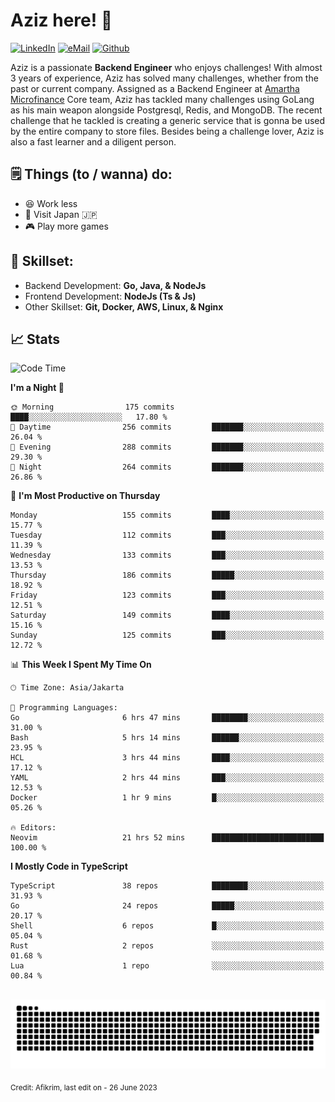 # Aziz here! 👋

[![LinkedIn](https://img.shields.io/static/v1?message=afikrim&logo=linkedin&label=&color=0077B5&logoColor=white&labelColor=&style=for-the-badge)](https://www.linkedin.com/in/afikrim)
[![eMail](https://img.shields.io/static/v1?message=afikrim10@gmail.com&logo=gmail&label=&color=D14836&logoColor=white&labelColor=&style=for-the-badge)](mailto:afikrim10@gmail.com)
[![Github](https://komarev.com/ghpvc/?username=afikrim&label=Visitors&style=for-the-badge)](https://www.github.com/afikrim)

<!--Introduction-->
Aziz is a passionate **Backend Engineer** who enjoys challenges! With almost 3 years of experience, Aziz has solved many challenges, whether from the past or current company. Assigned as a Backend Engineer at [Amartha Microfinance](https://amartha.com) Core team, Aziz has tackled many challenges using GoLang as his main weapon alongside Postgresql, Redis, and MongoDB. The recent challenge that he tackled is creating a generic service that is gonna be used by the entire company to store files. Besides being a challenge lover, Aziz is also a fast learner and a diligent person.

<!--Things TODO-->
## 🗒️ Things (to / wanna) do:

- 😆 Work less
- 🚀 Visit Japan 🇯🇵
- 🎮 Play more games

<!--Skillset-->
## 🏅 Skillset:

- Backend Development: **Go, Java, & NodeJs**
- Frontend Development: **NodeJs (Ts & Js)**
- Other Skillset: **Git, Docker, AWS, Linux, & Nginx**

## 📈 Stats  

<!--START_SECTION:waka-->
![Code Time](http://img.shields.io/badge/Code%20Time-1%2C441%20hrs%2042%20mins-blue)

**I'm a Night 🦉** 

```text
🌞 Morning                175 commits         ████░░░░░░░░░░░░░░░░░░░░░   17.80 % 
🌆 Daytime                256 commits         ███████░░░░░░░░░░░░░░░░░░   26.04 % 
🌃 Evening                288 commits         ███████░░░░░░░░░░░░░░░░░░   29.30 % 
🌙 Night                  264 commits         ███████░░░░░░░░░░░░░░░░░░   26.86 % 
```
📅 **I'm Most Productive on Thursday** 

```text
Monday                   155 commits         ████░░░░░░░░░░░░░░░░░░░░░   15.77 % 
Tuesday                  112 commits         ███░░░░░░░░░░░░░░░░░░░░░░   11.39 % 
Wednesday                133 commits         ███░░░░░░░░░░░░░░░░░░░░░░   13.53 % 
Thursday                 186 commits         █████░░░░░░░░░░░░░░░░░░░░   18.92 % 
Friday                   123 commits         ███░░░░░░░░░░░░░░░░░░░░░░   12.51 % 
Saturday                 149 commits         ████░░░░░░░░░░░░░░░░░░░░░   15.16 % 
Sunday                   125 commits         ███░░░░░░░░░░░░░░░░░░░░░░   12.72 % 
```


📊 **This Week I Spent My Time On** 

```text
🕑︎ Time Zone: Asia/Jakarta

💬 Programming Languages: 
Go                       6 hrs 47 mins       ████████░░░░░░░░░░░░░░░░░   31.00 % 
Bash                     5 hrs 14 mins       ██████░░░░░░░░░░░░░░░░░░░   23.95 % 
HCL                      3 hrs 44 mins       ████░░░░░░░░░░░░░░░░░░░░░   17.12 % 
YAML                     2 hrs 44 mins       ███░░░░░░░░░░░░░░░░░░░░░░   12.53 % 
Docker                   1 hr 9 mins         █░░░░░░░░░░░░░░░░░░░░░░░░   05.26 % 

🔥 Editors: 
Neovim                   21 hrs 52 mins      █████████████████████████   100.00 % 
```

**I Mostly Code in TypeScript** 

```text
TypeScript               38 repos            ████████░░░░░░░░░░░░░░░░░   31.93 % 
Go                       24 repos            █████░░░░░░░░░░░░░░░░░░░░   20.17 % 
Shell                    6 repos             █░░░░░░░░░░░░░░░░░░░░░░░░   05.04 % 
Rust                     2 repos             ░░░░░░░░░░░░░░░░░░░░░░░░░   01.68 % 
Lua                      1 repo              ░░░░░░░░░░░░░░░░░░░░░░░░░   00.84 % 
```




<!--END_SECTION:waka-->


<br clear="both">

<div align="center">
  <img src="https://raw.githubusercontent.com/afikrim/afikrim/output/snake.svg" alt="Snake animation" />
</div>


<sub>Credit: Afikrim, last edit on - 26 June 2023</sub>
